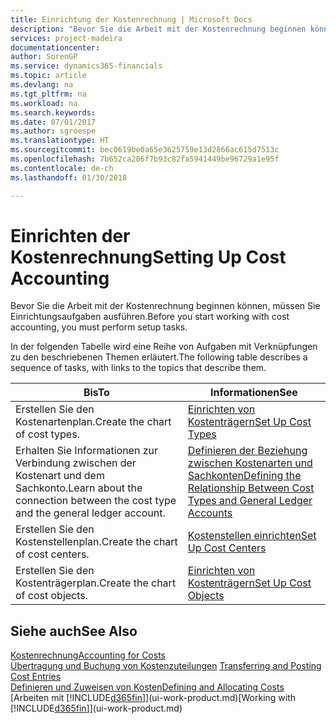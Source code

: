 ```yaml
---
title: Einrichtung der Kostenrechnung | Microsoft Docs
description: "Bevor Sie die Arbeit mit der Kostenrechnung beginnen können, müssen Sie Einrichtungsaufgaben ausführen."
services: project-madeira
documentationcenter: 
author: SorenGP
ms.service: dynamics365-financials
ms.topic: article
ms.devlang: na
ms.tgt_pltfrm: na
ms.workload: na
ms.search.keywords: 
ms.date: 07/01/2017
ms.author: sgroespe
ms.translationtype: HT
ms.sourcegitcommit: bec0619be0a65e3625759e13d2866ac615d7513c
ms.openlocfilehash: 7b652ca286f7b93c82fa5941449be96729a1e95f
ms.contentlocale: de-ch
ms.lasthandoff: 01/30/2018

---
```

# <a name="setting-up-cost-accounting"></a><span data-ttu-id="d8e06-103">Einrichten der Kostenrechnung</span><span class="sxs-lookup"><span data-stu-id="d8e06-103">Setting Up Cost Accounting</span></span>
<span data-ttu-id="d8e06-104">Bevor Sie die Arbeit mit der Kostenrechnung beginnen können, müssen Sie Einrichtungsaufgaben ausführen.</span><span class="sxs-lookup"><span data-stu-id="d8e06-104">Before you start working with cost accounting, you must perform setup tasks.</span></span>  

 <span data-ttu-id="d8e06-105">In der folgenden Tabelle wird eine Reihe von Aufgaben mit Verknüpfungen zu den beschriebenen Themen erläutert.</span><span class="sxs-lookup"><span data-stu-id="d8e06-105">The following table describes a sequence of tasks, with links to the topics that describe them.</span></span>

|<span data-ttu-id="d8e06-106">Bis</span><span class="sxs-lookup"><span data-stu-id="d8e06-106">To</span></span>|<span data-ttu-id="d8e06-107">Informationen</span><span class="sxs-lookup"><span data-stu-id="d8e06-107">See</span></span>|  
|--------|---------|  
|<span data-ttu-id="d8e06-108">Erstellen Sie den Kostenartenplan.</span><span class="sxs-lookup"><span data-stu-id="d8e06-108">Create the chart of cost types.</span></span>|[<span data-ttu-id="d8e06-109">Einrichten von Kostenträgern</span><span class="sxs-lookup"><span data-stu-id="d8e06-109">Set Up Cost Types</span></span>](finance-how-to-set-up-cost-types.md)|  
|<span data-ttu-id="d8e06-110">Erhalten Sie Informationen zur Verbindung zwischen der Kostenart und dem Sachkonto.</span><span class="sxs-lookup"><span data-stu-id="d8e06-110">Learn about the connection between the cost type and the general ledger account.</span></span>|[<span data-ttu-id="d8e06-111">Definieren der Beziehung zwischen Kostenarten und Sachkonten</span><span class="sxs-lookup"><span data-stu-id="d8e06-111">Defining the Relationship Between Cost Types and General Ledger Accounts</span></span>](finance-defining-the-relationship-between-cost-types-and-general-ledger-accounts.md)|  
|<span data-ttu-id="d8e06-112">Erstellen Sie den Kostenstellenplan.</span><span class="sxs-lookup"><span data-stu-id="d8e06-112">Create the chart of cost centers.</span></span>|[<span data-ttu-id="d8e06-113">Kostenstellen einrichten</span><span class="sxs-lookup"><span data-stu-id="d8e06-113">Set Up Cost Centers</span></span>](finance-how-to-set-up-cost-centers.md)|  
|<span data-ttu-id="d8e06-114">Erstellen Sie den Kostenträgerplan.</span><span class="sxs-lookup"><span data-stu-id="d8e06-114">Create the chart of cost objects.</span></span>|[<span data-ttu-id="d8e06-115">Einrichten von Kostenträgern</span><span class="sxs-lookup"><span data-stu-id="d8e06-115">Set Up Cost Objects</span></span>](finance-how-to-set-up-cost-objects.md)|  

## <a name="see-also"></a><span data-ttu-id="d8e06-116">Siehe auch</span><span class="sxs-lookup"><span data-stu-id="d8e06-116">See Also</span></span>  
[<span data-ttu-id="d8e06-117">Kostenrechnung</span><span class="sxs-lookup"><span data-stu-id="d8e06-117">Accounting for Costs</span></span>](finance-manage-cost-accounting.md)  
<span data-ttu-id="d8e06-118">[Übertragung und Buchung von Kostenzuteilungen](finance-transfer-and-post-cost-entries.md) </span><span class="sxs-lookup"><span data-stu-id="d8e06-118">[Transferring and Posting Cost Entries](finance-transfer-and-post-cost-entries.md) </span></span>  
[<span data-ttu-id="d8e06-119">Definieren und Zuweisen von Kosten</span><span class="sxs-lookup"><span data-stu-id="d8e06-119">Defining and Allocating Costs</span></span>](finance-define-and-allocate-costs.md)  
<span data-ttu-id="d8e06-120">[Arbeiten mit [!INCLUDE[d365fin](includes/d365fin_md.md)]](ui-work-product.md)</span><span class="sxs-lookup"><span data-stu-id="d8e06-120">[Working with [!INCLUDE[d365fin](includes/d365fin_md.md)]](ui-work-product.md)</span></span>


